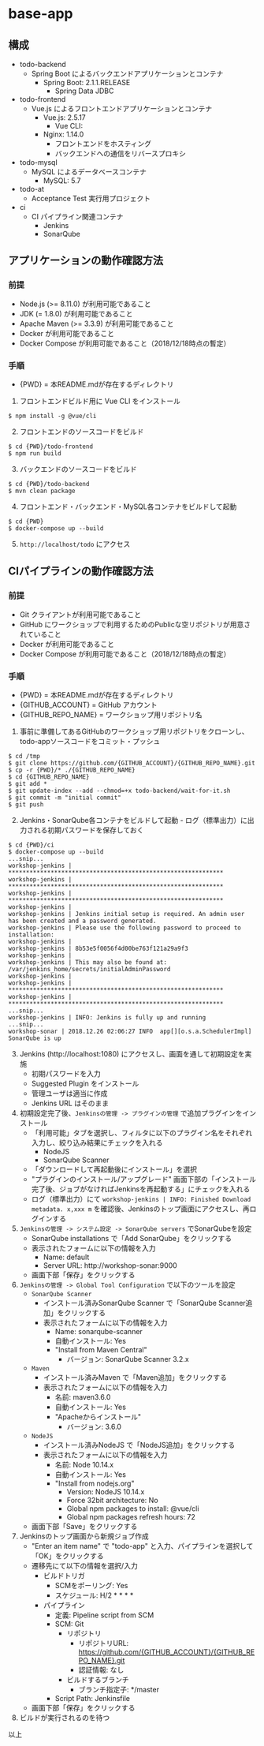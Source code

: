 # base-app

## 構成
  - todo-backend
    - Spring Boot によるバックエンドアプリケーションとコンテナ
      - Spring Boot: 2.1.1.RELEASE
        - Spring Data JDBC
  - todo-frontend
    - Vue.js によるフロントエンドアプリケーションとコンテナ
      - Vue.js: 2.5.17
        - Vue CLI: 
      - Nginx: 1.14.0
        - フロントエンドをホスティング
        - バックエンドへの通信をリバースプロキシ
  - todo-mysql
    - MySQL によるデータベースコンテナ
      - MySQL: 5.7
  - todo-at
    - Acceptance Test 実行用プロジェクト
  - ci
    - CI パイプライン関連コンテナ
      - Jenkins
      - SonarQube

## アプリケーションの動作確認方法

### 前提
  - Node.js (>= 8.11.0) が利用可能であること
  - JDK (= 1.8.0) が利用可能であること
  - Apache Maven (>= 3.3.9) が利用可能であること
  - Docker が利用可能であること
  - Docker Compose が利用可能であること（2018/12/18時点の暫定）

### 手順
  - {PWD} = 本README.mdが存在するディレクトリ
  
  1. フロントエンドビルド用に Vue CLI をインストール
  ```
  $ npm install -g @vue/cli
  ```
  2. フロントエンドのソースコードをビルド
  ```
  $ cd {PWD}/todo-frontend
  $ npm run build
  ```
  3. バックエンドのソースコードをビルド
  ```
  $ cd {PWD}/todo-backend
  $ mvn clean package
  ```
  4. フロントエンド・バックエンド・MySQL各コンテナをビルドして起動
  ```
  $ cd {PWD}
  $ docker-compose up --build
  ```
  5. `http://localhost/todo` にアクセス

## CIパイプラインの動作確認方法

### 前提
  - Git クライアントが利用可能であること
  - GitHub にワークショップで利用するためのPublicな空リポジトリが用意されていること
  - Docker が利用可能であること
  - Docker Compose が利用可能であること（2018/12/18時点の暫定）

### 手順
  - {PWD} = 本README.mdが存在するディレクトリ
  - {GITHUB_ACCOUNT} = GitHub アカウント
  - {GITHUB_REPO_NAME} = ワークショップ用リポジトリ名

  1. 事前に準備してあるGitHubのワークショップ用リポジトリをクローンし、todo-appソースコードをコミット・プッシュ
  ```
  $ cd /tmp
  $ git clone https://github.com/{GITHUB_ACCOUNT}/{GITHUB_REPO_NAME}.git
  $ cp -r {PWD}/* ./{GITHUB_REPO_NAME}
  $ cd {GITHUB_REPO_NAME}
  $ git add *
  $ git update-index --add --chmod=+x todo-backend/wait-for-it.sh
  $ git commit -m "initial commit"
  $ git push
  ```
  2. Jenkins・SonarQube各コンテナをビルドして起動
    - ログ（標準出力）に出力される初期パスワードを保存しておく
  ```
  $ cd {PWD}/ci
  $ docker-compose up --build
  ...snip...
  workshop-jenkins | *************************************************************
  workshop-jenkins | *************************************************************
  workshop-jenkins | *************************************************************
  workshop-jenkins |
  workshop-jenkins | Jenkins initial setup is required. An admin user has been created and a password generated.
  workshop-jenkins | Please use the following password to proceed to installation:
  workshop-jenkins |
  workshop-jenkins | 8b53e5f0056f4d00be763f121a29a9f3
  workshop-jenkins |
  workshop-jenkins | This may also be found at: /var/jenkins_home/secrets/initialAdminPassword
  workshop-jenkins |
  workshop-jenkins | *************************************************************
  workshop-jenkins | *************************************************************
  ...snip...
  workshop-jenkins | INFO: Jenkins is fully up and running
  ...snip...
  workshop-sonar | 2018.12.26 02:06:27 INFO  app[][o.s.a.SchedulerImpl] SonarQube is up
  ```
  3. Jenkins (http://localhost:1080) にアクセスし、画面を通して初期設定を実施
     - 初期パスワードを入力
     - Suggested Plugin をインストール
     - 管理ユーザは適当に作成
     - Jenkins URL はそのまま
  4. 初期設定完了後、`Jenkinsの管理 -> プラグインの管理` で追加プラグインをインストール
     - 「利用可能」タブを選択し、フィルタに以下のプラグイン名をそれぞれ入力し、絞り込み結果にチェックを入れる
       - NodeJS
       - SonarQube Scanner
     - 「ダウンロードして再起動後にインストール」を選択
     - "プラグインのインストール/アップグレード" 画面下部の「インストール完了後、ジョブがなければJenkinsを再起動する」にチェックを入れる
     - ログ（標準出力）にて `workshop-jenkins | INFO: Finished Download metadata. x,xxx m` を確認後、Jenkinsのトップ画面にアクセスし、再ログインする
  5. `Jenkinsの管理 -> システム設定 -> SonarQube servers` でSonarQubeを設定
     - SonarQube installations で「Add SonarQube」をクリックする
     - 表示されたフォームに以下の情報を入力
       - Name: default
       - Server URL: http://workshop-sonar:9000
     - 画面下部「保存」をクリックする
  1. `Jenkinsの管理 -> Global Tool Configuration` で以下のツールを設定
     - `SonarQube Scanner`
       - インストール済みSonarQube Scanner で「SonarQube Scanner追加」をクリックする
       - 表示されたフォームに以下の情報を入力
         - Name: sonarqube-scanner
         - 自動インストール: Yes
         - "Install from Maven Central"
           - バージョン: SonarQube Scanner 3.2.x
     - `Maven`
       - インストール済みMaven で「Maven追加」をクリックする
       - 表示されたフォームに以下の情報を入力
         - 名前: maven3.6.0
         - 自動インストール: Yes
         - "Apacheからインストール"
           - バージョン: 3.6.0
     - `NodeJS`
       - インストール済みNodeJS で「NodeJS追加」をクリックする
       - 表示されたフォームに以下の情報を入力
         - 名前: Node 10.14.x
         - 自動インストール: Yes
         - "Install from nodejs.org"
           - Version: NodeJS 10.14.x
           - Force 32bit architecture: No
           - Global npm packages to install: @vue/cli
           - Global npm packages refresh hours: 72
     - 画面下部「Save」をクリックする
  2. Jenkinsのトップ画面から新規ジョブ作成
     - "Enter an item name" で "todo-app" と入力、パイプラインを選択して「OK」をクリックする
     - 遷移先にて以下の情報を選択/入力
       - ビルドトリガ
         - SCMをポーリング: Yes
         - スケジュール: H/2 * * * *
       - パイプライン
         - 定義: Pipeline script from SCM
         - SCM: Git
           - リポジトリ
             - リポジトリURL: https://github.com/{GITHUB_ACCOUNT}/{GITHUB_REPO_NAME}.git
             - 認証情報: なし
           - ビルドするブランチ
             - ブランチ指定子: */master
         - Script Path: Jenkinsfile
     - 画面下部「保存」をクリックする
  3. ビルドが実行されるのを待つ

以上